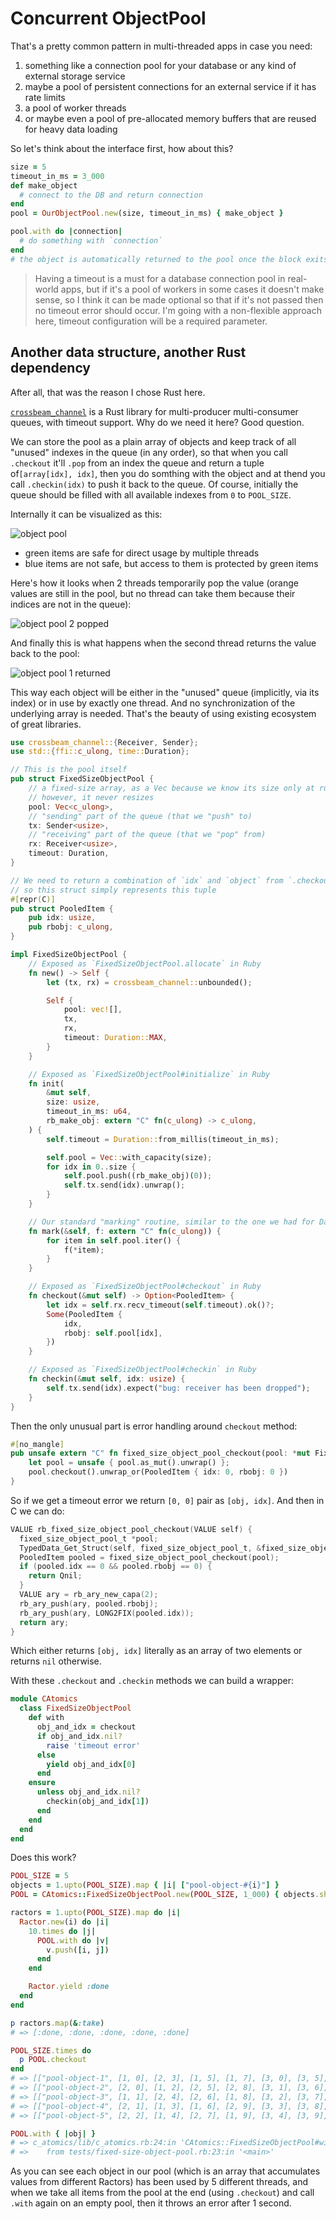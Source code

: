 # Concurrent ObjectPool

That's a pretty common pattern in multi-threaded apps in case you need:

1. something like a connection pool for your database or any kind of external storage service
2. maybe a pool of persistent connections for an external service if it has rate limits
3. a pool of worker threads
4. or maybe even a pool of pre-allocated memory buffers that are reused for heavy data loading

So let's think about the interface first, how about this?

```ruby
size = 5
timeout_in_ms = 3_000
def make_object
  # connect to the DB and return connection
end
pool = OurObjectPool.new(size, timeout_in_ms) { make_object }

pool.with do |connection|
  # do something with `connection`
end
# the object is automatically returned to the pool once the block exits
```

> Having a timeout is a must for a database connection pool in real-world apps, but if it's a pool of workers in some cases it doesn't make sense, so I think it can be made optional so that if it's not passed then no timeout error should occur. I'm going with a non-flexible approach here, timeout configuration will be a required parameter.

## Another data structure, another Rust dependency

After all, that was the reason I chose Rust here.

[`crossbeam_channel`](https://crates.io/crates/crossbeam_channel) is a Rust library for multi-producer multi-consumer queues, with timeout support. Why do we need it here? Good question.

We can store the pool as a plain array of objects and keep track of all "unused" indexes in the queue (in any order), so that when you call `.checkout` it'll `.pop` from an index the queue and return a tuple of`[array[idx], idx]`, then you do somthing with the object and at thend you call `.checkin(idx)` to push it back to the queue. Of course, initially the queue should be filled with all available indexes from `0` to `POOL_SIZE`.

Internally it can be visualized as this:

![object pool](object_pool.png)

+ green items are safe for direct usage by multiple threads
+ blue items are not safe, but access to them is protected by green items

Here's how it looks when 2 threads temporarily pop the value (orange values are still in the pool, but no thread can take them because their indices are not in the queue):

![object pool 2 popped](object_pool_two_popped.png)

And finally this is what happens when the second thread returns the value back to the pool:

![object pool 1 returned](object_pool_one_returned.png)

This way each object will be either in the "unused" queue (implicitly, via its index) or in use by exactly one thread. And no synchronization of the underlying array is needed. That's the beauty of using existing ecosystem of great libraries.

```rust
use crossbeam_channel::{Receiver, Sender};
use std::{ffi::c_ulong, time::Duration};

// This is the pool itself
pub struct FixedSizeObjectPool {
    // a fixed-size array, as a Vec because we know its size only at runtime
    // however, it never resizes
    pool: Vec<c_ulong>,
    // "sending" part of the queue (that we "push" to)
    tx: Sender<usize>,
    // "receiving" part of the queue (that we "pop" from)
    rx: Receiver<usize>,
    timeout: Duration,
}

// We need to return a combination of `idx` and `object` from `.checkout` method,
// so this struct simply represents this tuple
#[repr(C)]
pub struct PooledItem {
    pub idx: usize,
    pub rbobj: c_ulong,
}

impl FixedSizeObjectPool {
    // Exposed as `FixedSizeObjectPool.allocate` in Ruby
    fn new() -> Self {
        let (tx, rx) = crossbeam_channel::unbounded();

        Self {
            pool: vec![],
            tx,
            rx,
            timeout: Duration::MAX,
        }
    }

    // Exposed as `FixedSizeObjectPool#initialize` in Ruby
    fn init(
        &mut self,
        size: usize,
        timeout_in_ms: u64,
        rb_make_obj: extern "C" fn(c_ulong) -> c_ulong,
    ) {
        self.timeout = Duration::from_millis(timeout_in_ms);

        self.pool = Vec::with_capacity(size);
        for idx in 0..size {
            self.pool.push((rb_make_obj)(0));
            self.tx.send(idx).unwrap();
        }
    }

    // Our standard "marking" routine, similar to the one we had for DashMap
    fn mark(&self, f: extern "C" fn(c_ulong)) {
        for item in self.pool.iter() {
            f(*item);
        }
    }

    // Exposed as `FixedSizeObjectPool#checkout` in Ruby
    fn checkout(&mut self) -> Option<PooledItem> {
        let idx = self.rx.recv_timeout(self.timeout).ok()?;
        Some(PooledItem {
            idx,
            rbobj: self.pool[idx],
        })
    }

    // Exposed as `FixedSizeObjectPool#checkin` in Ruby
    fn checkin(&mut self, idx: usize) {
        self.tx.send(idx).expect("bug: receiver has been dropped");
    }
}
```

Then the only unusual part is error handling around `checkout` method:

```rust
#[no_mangle]
pub unsafe extern "C" fn fixed_size_object_pool_checkout(pool: *mut FixedSizeObjectPool) -> PooledItem {
    let pool = unsafe { pool.as_mut().unwrap() };
    pool.checkout().unwrap_or(PooledItem { idx: 0, rbobj: 0 })
}
```

So if we get a timeout error we return `[0, 0]` pair as `[obj, idx]`. And then in C we can do:

```c
VALUE rb_fixed_size_object_pool_checkout(VALUE self) {
  fixed_size_object_pool_t *pool;
  TypedData_Get_Struct(self, fixed_size_object_pool_t, &fixed_size_object_pool_data, pool);
  PooledItem pooled = fixed_size_object_pool_checkout(pool);
  if (pooled.idx == 0 && pooled.rbobj == 0) {
    return Qnil;
  }
  VALUE ary = rb_ary_new_capa(2);
  rb_ary_push(ary, pooled.rbobj);
  rb_ary_push(ary, LONG2FIX(pooled.idx));
  return ary;
}
```

Which either returns `[obj, idx]` literally as an array of two elements or returns `nil` otherwise.

With these `.checkout` and `.checkin` methods we can build a wrapper:

```ruby
module CAtomics
  class FixedSizeObjectPool
    def with
      obj_and_idx = checkout
      if obj_and_idx.nil?
        raise 'timeout error'
      else
        yield obj_and_idx[0]
      end
    ensure
      unless obj_and_idx.nil?
        checkin(obj_and_idx[1])
      end
    end
  end
end
```

Does this work?

```ruby
POOL_SIZE = 5
objects = 1.upto(POOL_SIZE).map { |i| ["pool-object-#{i}"] }
POOL = CAtomics::FixedSizeObjectPool.new(POOL_SIZE, 1_000) { objects.shift }

ractors = 1.upto(POOL_SIZE).map do |i|
  Ractor.new(i) do |i|
    10.times do |j|
      POOL.with do |v|
        v.push([i, j])
      end
    end

    Ractor.yield :done
  end
end

p ractors.map(&:take)
# => [:done, :done, :done, :done, :done]

POOL_SIZE.times do
  p POOL.checkout
end
# => [["pool-object-1", [1, 0], [2, 3], [1, 5], [1, 7], [3, 0], [3, 5], [4, 0], [4, 5], [5, 0], [5, 5]], 0]
# => [["pool-object-2", [2, 0], [1, 2], [2, 5], [2, 8], [3, 1], [3, 6], [4, 1], [4, 6], [5, 1], [5, 6]], 1]
# => [["pool-object-3", [1, 1], [2, 4], [2, 6], [1, 8], [3, 2], [3, 7], [4, 2], [4, 7], [5, 2], [5, 7]], 2]
# => [["pool-object-4", [2, 1], [1, 3], [1, 6], [2, 9], [3, 3], [3, 8], [4, 3], [4, 8], [5, 3], [5, 8]], 3]
# => [["pool-object-5", [2, 2], [1, 4], [2, 7], [1, 9], [3, 4], [3, 9], [4, 4], [4, 9], [5, 4], [5, 9]], 4]

POOL.with { |obj| }
# => c_atomics/lib/c_atomics.rb:24:in 'CAtomics::FixedSizeObjectPool#with': timeout error (RuntimeError)
# =>    from tests/fixed-size-object-pool.rb:23:in '<main>'
```

As you can see each object in our pool (which is an array that accumulates values from different Ractors) has been used by 5 different threads, and when we take all items from the pool at the end (using `.checkout`) and call `.with` again on an empty pool, then it throws an error after 1 second.
